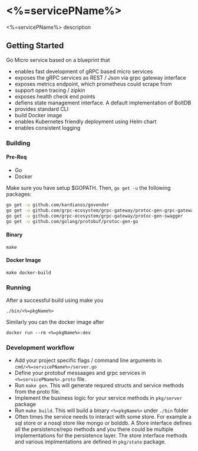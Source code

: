 # <%=servicePName%>

<%=servicePName%> description

## Getting Started
Go Micro service based on a blueprint that 
- enables fast development of gRPC based micro services
- exposes the gRPC services as REST / Json via grpc gateway interface
- exposes metrics endpoint, which prometheus could scrape from
- support open tracing / zipkin
- exposes health check end points
- defiens state management interface. A default implementation of BoltDB
- provides standard CLI 
- build Docker image
- enables Kubernetes friendly deployment using Helm chart
- enables consistent logging

### Building 
#### Pre-Req
- Go 
- Docker

Make sure you have setup $GOPATH. Then, `go get -u` the following packages:

```sh
go get -u github.com/kardianos/govendor
go get -u github.com/grpc-ecosystem/grpc-gateway/protoc-gen-grpc-gateway
go get -u github.com/grpc-ecosystem/grpc-gateway/protoc-gen-swagger
go get -u github.com/golang/protobuf/protoc-gen-go
```

#### Binary
`make`

#### Docker Image
`make docker-build`

### Running

After a successful build using make you

`./bin/<%=pkgName%>`

Similarly you can the docker image after 

`docker run --rm <%=pkgName%>:dev`

### Development workflow
- Add your project specific flags / command line arguments in `cmd/<%=servicePName%>/server.go`
- Define your protobuf messaages and grpc services in `<%=servicePName%>.proto` file.
- Run `make gen`. This will generate requred structs and service methods from the proto file.
- Implement the business logic for your service methods in `pkg/server` package
- Run `make build`. This will build a binary `<%=pkgName%>` under `./bin` folder
- Often times the service needs to interact with some store. For example a sql store or a nosql store like mongo or bolddb. A Store interface defines all the persistence/repo methods and you there could be multiple implementations for the persistence layer. The store interface methods and various implmentations are defined in `pkg/state` package.
 


